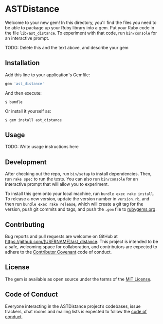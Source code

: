 # ASTDistance

Welcome to your new gem! In this directory, you'll find the files you need to be able to package up your Ruby library into a gem. Put your Ruby code in the file `lib/ast_distance`. To experiment with that code, run `bin/console` for an interactive prompt.

TODO: Delete this and the text above, and describe your gem

## Installation

Add this line to your application's Gemfile:

```ruby
gem 'ast_distance'
```

And then execute:

    $ bundle

Or install it yourself as:

    $ gem install ast_distance

## Usage

TODO: Write usage instructions here

## Development

After checking out the repo, run `bin/setup` to install dependencies. Then, run `rake spec` to run the tests. You can also run `bin/console` for an interactive prompt that will allow you to experiment.

To install this gem onto your local machine, run `bundle exec rake install`. To release a new version, update the version number in `version.rb`, and then run `bundle exec rake release`, which will create a git tag for the version, push git commits and tags, and push the `.gem` file to [rubygems.org](https://rubygems.org).

## Contributing

Bug reports and pull requests are welcome on GitHub at https://github.com/[USERNAME]/ast_distance. This project is intended to be a safe, welcoming space for collaboration, and contributors are expected to adhere to the [Contributor Covenant](http://contributor-covenant.org) code of conduct.

## License

The gem is available as open source under the terms of the [MIT License](https://opensource.org/licenses/MIT).

## Code of Conduct

Everyone interacting in the ASTDistance project’s codebases, issue trackers, chat rooms and mailing lists is expected to follow the [code of conduct](https://github.com/[USERNAME]/ast_distance/blob/master/CODE_OF_CONDUCT.md).
